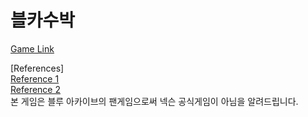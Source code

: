 # 블카수박
[Game Link](https://will-kor.github.io/bluesuika)

[References]  
[Reference 1](https://github.com/choshinyoung/watermelon)<br/>
[Reference 2](https://github.com/liyupi/daxigua)
  <br/>본 게임은 블루 아카이브의 팬게임으로써 넥슨 공식게임이 아님을 알려드립니다.
